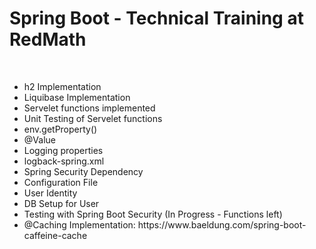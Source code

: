 <h1> Spring Boot - Technical Training at RedMath </h1>
<br>
<ul>
  <li>h2 Implementation</li>
  <li>Liquibase Implementation</li>
  <li>Servelet functions implemented</li>
  <li>Unit Testing of Servelet functions</li>
  <li>env.getProperty()</li>
  <li>@Value</li>
  <li>Logging properties</li>
  <li>logback-spring.xml</li>
  <li>Spring Security Dependency</li>
  <li>Configuration File</li>
  <li>User Identity</li>
  <li>DB Setup for User</li>
  <li>Testing with Spring Boot Security (In Progress - Functions left)</li>
<li>@Caching Implementation: https://www.baeldung.com/spring-boot-caffeine-cache</li>
</ul>
